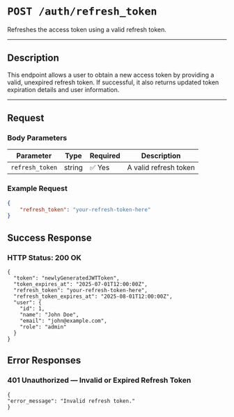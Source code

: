 # `POST /auth/refresh_token`

Refreshes the access token using a valid refresh token.

---

## Description

This endpoint allows a user to obtain a new access token by providing a valid, unexpired refresh token. If successful,
it also returns updated token expiration details and user information.

---

## Request

### Body Parameters

| Parameter       | Type   | Required | Description           |
|-----------------|--------|----------|-----------------------|
| `refresh_token` | string | ✅ Yes    | A valid refresh token |

### Example Request

```json
{
    "refresh_token": "your-refresh-token-here"
}
```

## Success Response

### HTTP Status: 200 OK

```
{
  "token": "newlyGeneratedJWTToken",
  "token_expires_at": "2025-07-01T12:00:00Z",
  "refresh_token": "your-refresh-token-here",
  "refresh_token_expires_at": "2025-08-01T12:00:00Z",
  "user": {
    "id": 1,
    "name": "John Doe",
    "email": "john@example.com",
    "role": "admin"
  }
}
```

## Error Responses

### 401 Unauthorized — Invalid or Expired Refresh Token

```
{
"error_message": "Invalid refresh token."
}
```
